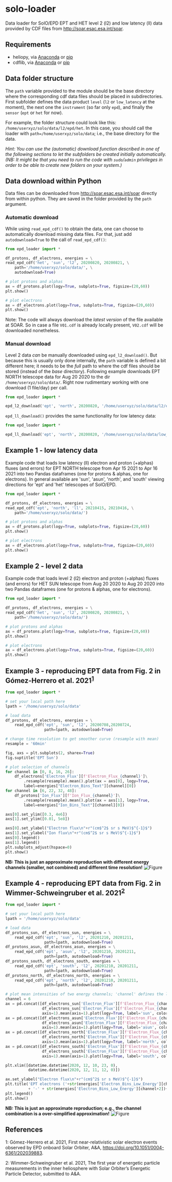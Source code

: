 # solo-loader

Data loader for SolO/EPD EPT and HET level 2 (l2) and low latency (ll) data provided by CDF files from <http://soar.esac.esa.int/soar>.

## Requirements

- heliopy, via [Anaconda](https://anaconda.org/conda-forge/heliopy) or [pip](https://pypi.org/project/HelioPy/)
- cdflib, via [Anaconda](https://anaconda.org/conda-forge/cdflib) or [pip](https://pypi.org/project/cdflib/)

## Data folder structure

The `path` variable provided to the module should be the base directory where the corresponding cdf data files should be placed in subdirectories. First subfolder defines the data product `level` (`l2` or `low_latency` at the moment), the next one the `instrument` (so far only `epd`), and finally the `sensor` (`ept` or `het` for now).

For example, the folder structure could look like this: `/home/userxyz/solo/data/l2/epd/het`. In this case, you should call the loader with `path=/home/userxyz/solo/data`; i.e., the base directory for the data.

*Hint: You can use the (automatic) download function described in one of the following sections to let the subfolders be created initially automatically. (NB: It might be that you need to run the code with `sudo`/`admin` privileges in order to be able to create new folders on your system.)*

## Data download within Python

Data files can be downloaded from <http://soar.esac.esa.int/soar> directly from within python. They are saved in the folder provided by the `path` argument.

### Automatic download

While using `read_epd_cdf()` to obtain the data, one can choose to automatically download missing data files. For that, just add `autodownload=True` to the call of `read_epd_cdf()`:

```python
from epd_loader import *

df_protons, df_electrons, energies = \
read_epd_cdf('het', 'sun', 'l2', 20200820, 20200821, \
    path='/home/userxyz/solo/data/', \
    autodownload=True)

# plot protons and alphas
ax = df_protons.plot(logy=True, subplots=True, figsize=(20,60))
plt.show()

# plot electrons
ax = df_electrons.plot(logy=True, subplots=True, figsize=(20,60))
plt.show()
```

Note: The code will always download the *latest version* of the file available at SOAR. So in case a file `V01.cdf` is already locally present, `V02.cdf` will be downloaded nonetheless.

### Manual download

Level 2 data *can* be manually downloaded using `epd_l2_download()`. But because this is usually only done internally, the `path` variable is defined a bit different here; it needs to be the *full* path to where the cdf files should be stored (instead of the *base* directory). Following example downloads EPT NORTH telescope data for Aug 20 2020 to the dir `/home/userxyz/solo/data/`. Right now rudimentary working with one download (1 file/day) per call.

```python
from epd_loader import *

epd_l2_download('ept', 'north', 20200820, '/home/userxyz/solo/data/l2/epd/ept/')
```

`epd_ll_download()` provides the same functionality for low latency data:

```python
from epd_loader import *

epd_ll_download('ept', 'north', 20200820, '/home/userxyz/solo/data/low_latency/epd/ept/')
```

## Example 1 - low latency data

Example code that loads low latency (ll) electron and proton (+alphas) fluxes
(and errors) for EPT NORTH telescope from Apr 15 2021 to Apr 16 2021 into
two Pandas dataframes (one for protons & alphas, one for electrons). In general
available are 'sun', 'asun', 'north', and 'south' viewing directions for 'ept'
and 'het' telescopes of SolO/EPD.

```python
from epd_loader import *

df_protons, df_electrons, energies = \
read_epd_cdf('ept', 'north', 'll', 20210415, 20210416, \
    path='/home/userxyz/solo/data/')

# plot protons and alphas
ax = df_protons.plot(logy=True, subplots=True, figsize=(20,60))
plt.show()

# plot electrons
ax = df_electrons.plot(logy=True, subplots=True, figsize=(20,60))
plt.show()
```

## Example 2 - level 2 data

Example code that loads level 2 (l2) electron and proton (+alphas) fluxes
(and errors) for HET SUN telescope from Aug 20 2020 to Aug 20 2020 into
two Pandas dataframes (one for protons & alphas, one for electrons).

```python
from epd_loader import *

df_protons, df_electrons, energies = \
read_epd_cdf('het', 'sun', 'l2', 20200820, 20200821, \
    path='/home/userxyz/solo/data/')

# plot protons and alphas
ax = df_protons.plot(logy=True, subplots=True, figsize=(20,60))
plt.show()

# plot electrons
ax = df_electrons.plot(logy=True, subplots=True, figsize=(20,60))
plt.show()
```

## Example 3 - reproducing EPT data from Fig. 2 in Gómez-Herrero et al. 2021<sup>[1](#gh2021)</sup>

```python
from epd_loader import *

# set your local path here
lpath = '/home/userxyz/solo/data'

# load data
df_protons, df_electrons, energies = \
    read_epd_cdf('ept', 'sun', 'l2', 20200708,20200724,
                 path=lpath, autodownload=True)

# change time resolution to get smoother curve (resample with mean)
resample = '60min'

fig, axs = plt.subplots(2, sharex=True)
fig.suptitle('EPT Sun')

# plot selection of channels
for channel in [0, 8, 16, 26]:
    df_electrons['Electron_Flux'][f'Electron_Flux_{channel}']\
        .resample(resample).mean().plot(ax = axs[0], logy=True,
        label=energies["Electron_Bins_Text"][channel][0])
for channel in [6, 22, 32, 48]:
    df_protons['Ion_Flux'][f'Ion_Flux_{channel}']\
        .resample(resample).mean().plot(ax = axs[1], logy=True,
        label=energies["Ion_Bins_Text"][channel][0])

axs[0].set_ylim([0.3, 4e6])
axs[1].set_ylim([0.01, 5e8])

axs[0].set_ylabel("Electron flux\n"+r"(cm$^2$ sr s MeV)$^{-1}$")
axs[1].set_ylabel("Ion flux\n"+r"(cm$^2$ sr s MeV)$^{-1}$")
axs[0].legend()
axs[1].legend()
plt.subplots_adjust(hspace=0)
plt.show()
```

**NB: This is just an approximate reproduction with different energy channels (smaller, not combined) and different time resolution!**
![Figure](../main/examples/gh2021_fig_2.png)

## Example 4 - reproducing EPT data from Fig. 2 in Wimmer-Schweingruber et al. 2021<sup>[2](#ws2021)</sup>

```python
from epd_loader import *

# set your local path here
lpath = '/home/userxyz/solo/data'

# load data
df_protons_sun, df_electrons_sun, energies = \
    read_epd_cdf('ept', 'sun', 'l2', 20201210, 20201211,
                 path=lpath, autodownload=True)
df_protons_asun, df_electrons_asun, energies = \
    read_epd_cdf('ept', 'asun', 'l2', 20201210, 20201211,
                 path=lpath, autodownload=True)
df_protons_south, df_electrons_south, energies = \
    read_epd_cdf('ept', 'south', 'l2', 20201210, 20201211,
                 path=lpath, autodownload=True)
df_protons_north, df_electrons_north, energies = \
    read_epd_cdf('ept', 'north', 'l2', 20201210, 20201211,
                 path=lpath, autodownload=True)

# plot mean intensities of two energy channels; 'channel' defines the lower one
channel = 6
ax = pd.concat([df_electrons_sun['Electron_Flux'][f'Electron_Flux_{channel}'],
                df_electrons_sun['Electron_Flux'][f'Electron_Flux_{channel+1}']],
                axis=1).mean(axis=1).plot(logy=True, label='sun', color='#d62728')
ax = pd.concat([df_electrons_asun['Electron_Flux'][f'Electron_Flux_{channel}'],
                df_electrons_asun['Electron_Flux'][f'Electron_Flux_{channel+1}']],
                axis=1).mean(axis=1).plot(logy=True, label='asun', color='#ff7f0e')
ax = pd.concat([df_electrons_north['Electron_Flux'][f'Electron_Flux_{channel}'],
                df_electrons_north['Electron_Flux'][f'Electron_Flux_{channel+1}']],
                axis=1).mean(axis=1).plot(logy=True, label='north', color='#1f77b4')
ax = pd.concat([df_electrons_south['Electron_Flux'][f'Electron_Flux_{channel}'],
                df_electrons_south['Electron_Flux'][f'Electron_Flux_{channel+1}']],
                axis=1).mean(axis=1).plot(logy=True, label='south', color='#2ca02c')

plt.xlim([datetime.datetime(2020, 12, 10, 23, 0), 
          datetime.datetime(2020, 12, 11, 12, 0)])

ax.set_ylabel("Electron flux\n"+r"(cm$^2$ sr s MeV)$^{-1}$")
plt.title('EPT electrons ('+str(energies['Electron_Bins_Low_Energy'][channel])
          + '-' + str(energies['Electron_Bins_Low_Energy'][channel+2])+' MeV)')
plt.legend()
plt.show()
```

**NB: This is just an approximate reproduction; e.g., the channel combination is a over-simplified approximation!**
![Figure](../main/examples/ws2021_fig_2d.png)

## References

<a name="gh2021">1</a>: Gómez-Herrero et al. 2021, First near-relativistic solar electron events observed by EPD onboard Solar Orbiter, A&A, <https://doi.org/10.1051/0004-6361/202039883>.

<a name="ws2021">2</a>: Wimmer-Schweingruber et al. 2021, The first year of energetic particle measurements in the inner heliosphere with Solar Orbiter’s Energetic Particle Detector, submitted to A&A.
